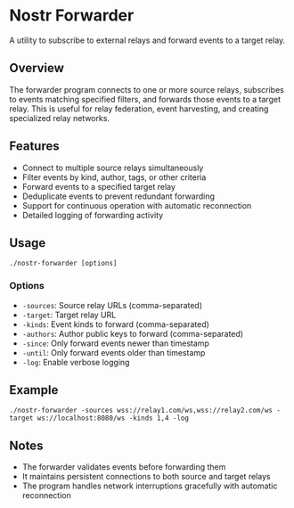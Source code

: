 # Nostr Forwarder

A utility to subscribe to external relays and forward events to a target relay.

## Overview

The forwarder program connects to one or more source relays, subscribes to events matching specified filters, and forwards those events to a target relay. This is useful for relay federation, event harvesting, and creating specialized relay networks.

## Features

- Connect to multiple source relays simultaneously
- Filter events by kind, author, tags, or other criteria
- Forward events to a specified target relay
- Deduplicate events to prevent redundant forwarding
- Support for continuous operation with automatic reconnection
- Detailed logging of forwarding activity

## Usage

```
./nostr-forwarder [options]
```

### Options

- `-sources`: Source relay URLs (comma-separated)
- `-target`: Target relay URL
- `-kinds`: Event kinds to forward (comma-separated)
- `-authors`: Author public keys to forward (comma-separated)
- `-since`: Only forward events newer than timestamp
- `-until`: Only forward events older than timestamp
- `-log`: Enable verbose logging

## Example

```
./nostr-forwarder -sources wss://relay1.com/ws,wss://relay2.com/ws -target ws://localhost:8080/ws -kinds 1,4 -log
```

## Notes

- The forwarder validates events before forwarding them
- It maintains persistent connections to both source and target relays
- The program handles network interruptions gracefully with automatic reconnection
